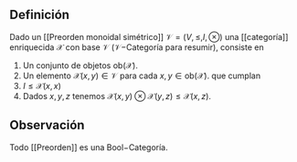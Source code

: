 
## Definición

Dado un [[Preorden monoidal simétrico]] $\mathcal{V}= (V,\leq, I, \otimes)$ una [[categoría]] enriquecida $\mathcal{X}$ con base $\mathcal{V}$ ($\mathcal{V}-$Categoría para resumir), consiste en
1. Un conjunto de objetos $\text{ob}(\mathcal{X})$.
2. Un elemento $\mathcal{X}(x,y)\in \mathcal{V}$ para cada $x, y \in \text{ob}(\mathcal{X})$.
que cumplan
1. $I \leq \mathcal{X}(x,x)$
2. Dados $x, y, z$ tenemos $\mathcal{X}(x,y) \otimes \mathcal{X}(y,z) \leq \mathcal{X}(x,z)$.

## Observación

Todo [[Preorden]] es una $\text{Bool}-$Categoría.